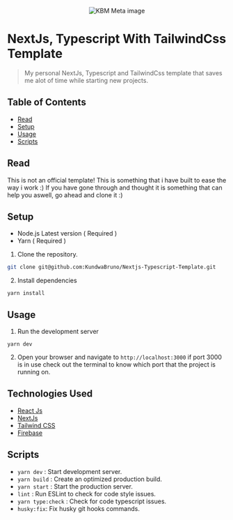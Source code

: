 <p align="center">
  <img src="https://res.cloudinary.com/dxyu6elli/image/upload/v1702290838/meta_ab07nt.png" alt="KBM Meta image" />
</p>

# NextJs, Typescript With TailwindCss Template

> My personal NextJs, Typescript and TailwindCss template that saves me alot of time while starting new projects.

## Table of Contents

- [Read](#Read)
- [Setup](#setup)
- [Usage](#usage)
- [Scripts](#Scripts)

## Read

This is not an official template! This is something that i have built to ease the way i work :) If you have gone through and thought it is something that can help you aswell, go ahead and clone it :)

## Setup

- Node.js Latest version ( Required )
- Yarn ( Required )

1. Clone the repository.

```bash
git clone git@github.com:KundwaBruno/Nextjs-Typescript-Template.git
```


2. Install dependencies

```
yarn install
```

## Usage

1. Run the development server

```
yarn dev
```

2. Open your browser and navigate to `http://localhost:3000` if port 3000 is in use check out the terminal to know which port that the project is running on.

## Technologies Used

- <a href="https://react.dev/" target="_blank">React Js</a>
- <a href="https://nextjs.org/" target="_blank">NextJs</a>
- <a href="https://tailwindcss.com/" target="_blank">Tailwind CSS</a>
- <a href="https://ant.design/" target="_blank">Firebase</a>

## Scripts

- `yarn dev` : Start development server.
- `yarn build` : Create an optimized production build.
- `yarn start` : Start the production server.
- `lint` : Run ESLint to check for code style issues.
- `yarn type:check` : Check for code typescript issues.
- `husky:fix`: Fix husky git hooks commands.
